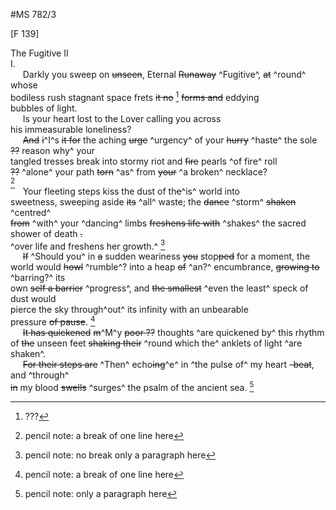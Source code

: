 #MS 782/3

[F 139]

The Fugitive II \
I. \
&nbsp;&nbsp;&nbsp;&nbsp;&nbsp;Darkly you sweep on ~~unseen~~, Eternal ~~Runaway~~ ^Fugitive^, ~~at~~ ^round^ whose \
bodiless rush stagnant space frets ~~it no~~ [^1] ~~forms and~~ eddying \
bubbles of light. \
&nbsp;&nbsp;&nbsp;&nbsp;&nbsp;Is your heart lost to the Lover calling you across \
his immeasurable loneliness? \
&nbsp;&nbsp;&nbsp;&nbsp;&nbsp;~~And~~ ~~i~~^I^s ~~it for~~ the aching ~~urge~~ ^urgency^ of your ~~hurry~~ ^haste^ the sole ~~??~~ reason why^ your \
tangled tresses break into stormy riot and ~~fire~~ pearls ^of fire^ roll \
~~??~~ ^alone^ your path ~~torn~~ ^as^ from ~~your~~ ^a broken^ necklace? \
[^2] \
&nbsp;&nbsp;&nbsp;&nbsp;&nbsp;Your fleeting steps kiss the dust of th~~e~~^is^ world into \
sweetness, sweeping aside ~~its~~ ^all^ waste; the ~~dance~~ ^storm^ ~~shaken~~ ^centred^ \
~~from~~ ^with^ your ^dancing^ limbs ~~freshens life with~~ ^shakes^ the sacred shower of death ~~.~~ \
^over life and freshens her growth.^ 
[^3] \
&nbsp;&nbsp;&nbsp;&nbsp;&nbsp;~~If~~ ^Should you^ in ~~a~~ sudden weariness ~~you~~ stop~~ped~~ for a moment, the \
world would ~~howl~~ ^rumble^? into a heap ~~of~~ ^an?^ encumbrance, ~~growing to~~ ^barring?^ its \
own ~~self a barrier~~ ^progress^, and ~~the smallest~~ ^even the least^ speck of dust would \
pierce the sky through^out^ its infinity with an unbearable \
pressure ~~of pause~~.
[^4] \
&nbsp;&nbsp;&nbsp;&nbsp;&nbsp;~~It has quickened~~ ~~m~~^M^y ~~poor ??~~ thoughts ^are quickened by^
this rhythm \
of ~~the~~ unseen feet ~~shaking their~~ ^round which the^ anklets of light ^are shaken^. \
&nbsp;&nbsp;&nbsp;&nbsp;&nbsp;~~For their steps are~~ ^Then^ echo~~ing~~^e^ in ^the pulse of^ my heart ~~-beat~~, and ^through^ \
~~in~~ my blood ~~swells~~ ^surges^ the psalm of the ancient sea. 
[^5]
[^1]: ??? 
[^2]: pencil note: a break of one line here 
[^3]: pencil note: no break only a paragraph here 
[^4]: pencil note: a break of one line here 
[^5]: pencil note: only a paragraph here
